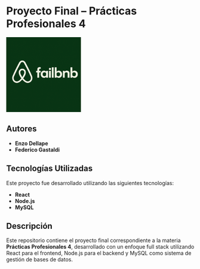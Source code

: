 # Proyecto Final – Prácticas Profesionales 4

<img src="public/logo.png" alt="Logo del Proyecto" width="200"/>

## Autores

- **Enzo Dellape**
- **Federico Gastaldi**

## Tecnologías Utilizadas

Este proyecto fue desarrollado utilizando las siguientes tecnologías:

- **React**
- **Node.js**
- **MySQL**

## Descripción

Este repositorio contiene el proyecto final correspondiente a la materia **Prácticas Profesionales 4**, desarrollado con un enfoque full stack utilizando React para el frontend, Node.js para el backend y MySQL como sistema de gestión de bases de datos.

